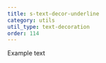 ```yaml
---
title: s-text-decor-underline
category: utils
util_type: text-decoration
order: 114
---
```

<p class="s-text-decor-underline">Example text</p>
